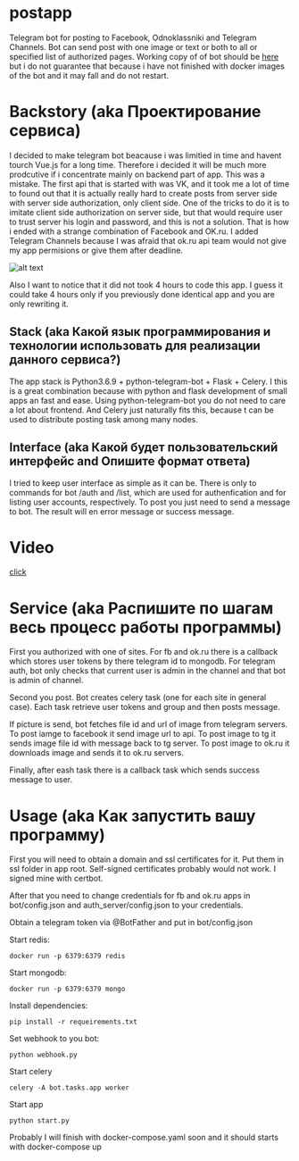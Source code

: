 # postapp
Telegram bot for posting to Facebook, Odnoklassniki and Telegram Channels. Bot can send post with one image or text or both to all or specified list of authorized pages.
Working copy of of bot should be [here](https://t.me/postapp_bot) but i do not guarantee that because i have not finished with docker images of the bot and it may fall and do not restart.


# Backstory (aka Проектирование сервиса)
I decided to make telegram bot beacause i was limitied in time and havent tourch Vue.js for a long time. 
Therefore i decided it will be much more prodcutive if i concentrate mainly on backend part of app. This was a mistake. 
The first api that is started with was VK, and it took me a lot of time to found out that it is actually really hard to 
create posts from server side with server side authorization, only client side. One of the tricks to do it is to imitate client side authorization 
on server side, but that would require user to trust server his login and password, and this is not a solution. That is how i ended
with a strange combination of Facebook and OK.ru. I added Telegram Channels because I was afraid that ok.ru api team would not give 
my app permisions or give them after deadline.

![alt text](https://wompampsupport.azureedge.net/fetchimage?siteId=7575&v=2&jpgQuality=100&width=700&url=https%3A%2F%2Fi.kym-cdn.com%2Fentries%2Ficons%2Ffacebook%2F000%2F028%2F021%2Fwork.jpg)

Also I want to notice that it did not took 4 hours to code this app. I guess it could take 4 hours only if you previously done identical app and you are only rewriting it.

## Stack (aka Какой язык программирования и технологии использовать для реализации данного сервиса?)
The app stack is Python3.6.9 + python-telegram-bot + Flask + Celery. I this is a great combination because with python and flask
development of small apps an fast and ease. Using python-telegram-bot you do not need to care a lot about frontend. And Celery just 
naturally fits this, because t can be used to distribute posting task among many nodes.

## Interface (aka Какой будет пользовательский интерфейс and Опишите формат ответа)
I tried to keep user interface as simple as it can be. There is only to commands for bot /auth and /list, which are used for 
authenfication and for listing user accounts, respectively. To post you just need to send a message to bot. The result will
en error message or success message.

# Video
[click](https://yadi.sk/d/QjncgO0coqi_5Q)

# Service (aka Распишите по шагам весь процесс работы программы)

First you authorized with one of sites. For fb and ok.ru there is a callback which stores user tokens by there telegram id to mongodb.
For telegram auth, bot only checks that current user is admin in the channel and that bot is admin of channel.

Second you post. Bot creates celery task (one for each site in general case). Each task retrieve user tokens and group and then posts message.

If picture is send, bot fetches file id and url of image from telegram servers. To post iamge to facebook it send image url to api.
To post image to tg it sends image file id with message back to tg server. To post image to ok.ru it downloads image and sends it to ok.ru servers.

Finally, after eash task there is a callback task which sends success message to user.

# Usage (aka Как запустить вашу программу)

First you will need to obtain a domain and ssl certificates for it. Put them in ssl folder in app root. Self-signed certificates probably would not work. I signed mine with certbot.

After that you need to change credentials for fb and ok.ru apps in bot/config.json and auth_server/config.json to your credentials.

Obtain a telegram token via @BotFather and put in bot/config.json

Start redis:
```
docker run -p 6379:6379 redis
```

Start mongodb:

```
docker run -p 6379:6379 mongo
```
Install dependencies:
```
pip install -r requeirements.txt
```

Set webhook to you bot:
```
python webhook.py
```

Start celery
```
celery -A bot.tasks.app worker
```

Start app
```
python start.py
```

Probably I will finish with docker-compose.yaml soon and it should starts with docker-compose up



